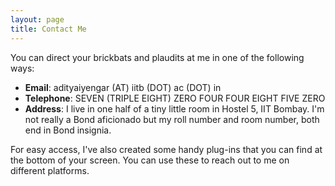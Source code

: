 ```yaml
---
layout: page
title: Contact Me
---
```

You can direct your brickbats and plaudits at me in one of the following ways:
* **Email**: adityaiyengar (AT) iitb (DOT) ac (DOT) in
* **Telephone**: SEVEN (TRIPLE EIGHT) ZERO FOUR FOUR EIGHT FIVE ZERO  
* **Address**: I live in one half of a tiny little room in Hostel 5, IIT Bombay. I'm not really a Bond aficionado but my roll number and room number, both end in Bond insignia.

For easy access, I've also created some handy plug-ins that you can find at the bottom of your screen. You can use these to reach out to me on different platforms.
